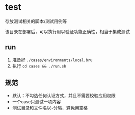 test
=============

存放测试相关的脚本/测试用例等

该目录在部署后，可以执行用以验证功能正确性，相当于集成测试

## run

1. 准备好 `./cases/environments/local.bru`
2. 执行 `cd cases && ./run.sh`

## 规范

- 默认：不勾选任何认证方式，并且不需要校验应用权限
- 一个case只测试一项内容
- 测试目录和文件名以`-`分隔，避免用空格

